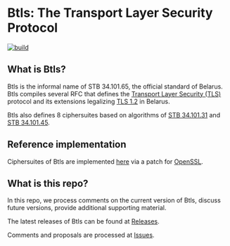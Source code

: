 # Btls: The Transport Layer Security Protocol

[![build](https://github.com/bcrypto/btls/actions/workflows/build.yaml/badge.svg)](https://github.com/bcrypto/btls/actions/workflows/build.yaml)

## What is Btls?

Btls is the informal name of STB 34.101.65, the official standard of Belarus.
Btls compiles several RFC that defines the 
[Transport Layer Security (TLS)](https://en.wikipedia.org/wiki/Transport_Layer_Security) 
protocol and its extensions legalizing 
[TLS 1.2](https://www.rfc-editor.org/rfc/rfc5246.txt) in Belarus.

Btls also defines 8 ciphersuites based on algorithms of 
[STB 34.101.31](https://github.com/bcrypto/belt) 
and [STB 34.101.45](https://github.com/bcrypto/bign).

## Reference implementation

Ciphersuites of Btls are implemented [here](https://github.com/bcrypto/bee2evp) 
via a patch for [OpenSSL](https://github.com/openssl/openssl). 

## What is this repo?

In this repo, we process comments on the current version of Btls,
discuss future versions, provide additional supporting material.

The latest releases of Btls can be found at 
[Releases](https://github.com/bcrypto/btls/releases).

Comments and proposals are processed at 
[Issues](https://github.com/bcrypto/btls/issues). 

